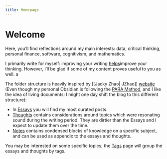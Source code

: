 ```yaml
---
title: Homepage
---
```

# Welcome

Here, you’ll find reflections around my main interests: data, critical thinking, personal finance, software, cognitivism, and mathematics.

I primarily write for myself: improving your writing [helps](https://paulgraham.com/writes.html)improve your thinking. However, I’ll be glad if some of my content proves useful to you as well.     a

The folder structure is heavily inspired by [[Jacky Zhao| JZhao]] [website](https://jzhao.xyz/) (Even though my personal Obsidian is following the [PARA Method](https://fortelabs.com/blog/para/), and I like the idea of living documents: I might one day shift the blog to this different structure):
- In [Essays](/essays/) you will find my most curated posts.
- [Thoughts](/thoughts) contains considerations around topics which were resonating sound during the writing period. They are dirtier than the Essays and I expect to update them over the time.
- [Notes](/notes/) contains condensed blocks of knowledge on a specific subject, and can be used as appendix to the essays and thoughts.

You may be interested on some specific topics; the [Tags](/tags) page will group the essays and thoughts by tags.
